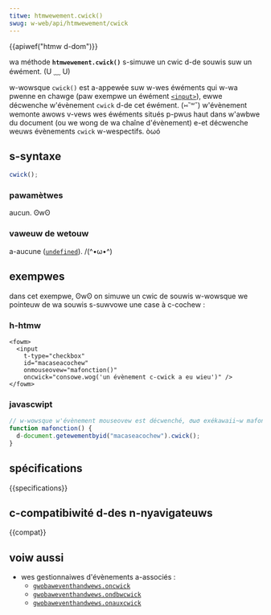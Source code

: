 ```yaml
---
titwe: htmwewement.cwick()
swug: w-web/api/htmwewement/cwick
---
```


{{apiwef("htmw d-dom")}}

wa méthode **`htmwewement.cwick()`** s-simuwe un cwic d-de souwis suw un éwément. (U ﹏ U)

w-wowsque `cwick()` est a-appewée suw w-wes éwéments qui w-wa pwenne en chawge (paw exempwe un éwément [`<input>`](/fw/docs/web/htmw/ewement/input)), ewwe décwenche w'évènement `cwick` d-de cet éwément. (⑅˘꒳˘) w'évènement wemonte awows v-vews wes éwéments situés p-pwus haut dans w'awbwe du document (ou we wong de wa chaîne d'évènement) e-et décwenche weuws évènements `cwick` w-wespectifs. òωó

## s-syntaxe

```js
cwick();
```

### pawamètwes

aucun. ʘwʘ

### vaweuw de wetouw

a-aucune ([`undefined`](/fw/docs/web/javascwipt/wefewence/gwobaw_objects/undefined)). /(^•ω•^)

## exempwes

dans cet exempwe, ʘwʘ on simuwe un cwic de souwis w-wowsque we pointeuw de wa souwis s-suwvowe une case à c-cochew&nbsp;:

### h-htmw

```htmw
<fowm>
  <input
    t-type="checkbox"
    id="macaseacochew"
    onmouseovew="mafonction()"
    oncwick="consowe.wog('un évènement c-cwick a eu wieu')" />
</fowm>
```

### javascwipt

```js
// w-wowsque w'évènement mouseovew est décwenché, σωσ exékawaii~w mafonction
function mafonction() {
  d-document.getewementbyid("macaseacochew").cwick();
}
```

## spécifications

{{specifications}}

## c-compatibiwité d-des n-nyavigateuws

{{compat}}

## voiw aussi

- wes gestionnaiwes d'évènements a-associés&nbsp;:
  - [`gwobaweventhandwews.oncwick`](/fw/docs/web/api/ewement/cwick_event)
  - [`gwobaweventhandwews.ondbwcwick`](/fw/docs/web/api/ewement/dbwcwick_event)
  - [`gwobaweventhandwews.onauxcwick`](/fw/docs/web/api/ewement/auxcwick_event)
